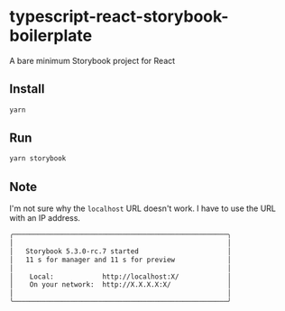 # typescript-react-storybook-boilerplate

A bare minimum Storybook project for React

## Install

```sh
yarn
```

## Run

```sh
yarn storybook
```

## Note

I'm not sure why the `localhost` URL doesn't work.
I have to use the URL with an IP address.

```sh
╭─────────────────────────────────────────────────────╮
│                                                     │
│   Storybook 5.3.0-rc.7 started                      │
│   11 s for manager and 11 s for preview             │
│                                                     │
│    Local:            http://localhost:X/            │
│    On your network:  http://X.X.X.X:X/              │
│                                                     │
╰─────────────────────────────────────────────────────╯
```
